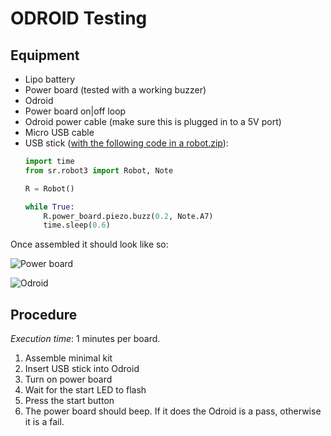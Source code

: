 # ODROID Testing

## Equipment

 * Lipo battery
 * Power board (tested with a working buzzer)
 * Odroid
 * Power board on|off loop
 * Odroid power cable (make sure this is plugged in to a 5V port)
 * Micro USB cable
 * USB stick ([with the following code in a robot.zip](https://studentrobotics.org/docs/programming/getting_code_on_the_robot)):
    ``` python
    import time
    from sr.robot3 import Robot, Note
    
    R = Robot()
    
    while True:
        R.power_board.piezo.buzz(0.2, Note.A7)
        time.sleep(0.6)
    ```

Once assembled it should look like so:


![Power board](images/power_board.jpg)

![Odroid](images/odroid.jpg)

## Procedure

*Execution time*: 1 minutes per board.

 1. Assemble minimal kit
 2. Insert USB stick into Odroid
 3. Turn on power board
 4. Wait for the start LED to flash
 5. Press the start button
 6. The power board should beep. If it does the Odroid is a pass, otherwise it is a fail.
